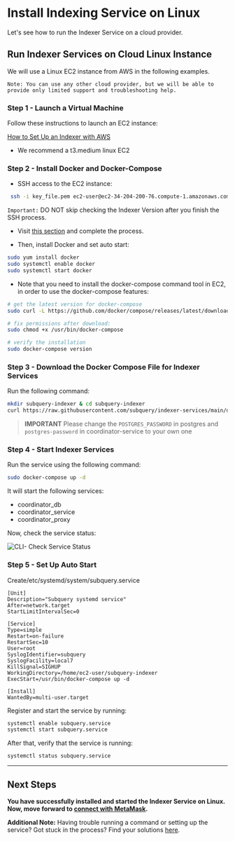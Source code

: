 # Install Indexing Service on Linux

Let's see how to run the Indexer Service on a cloud provider.

## Run Indexer Services on Cloud Linux Instance

We will use a Linux EC2 instance from AWS in the following examples.

```
Note: You can use any other cloud provider, but we will be able to provide only limited support and troubleshooting help.
```

### Step 1 - Launch a Virtual Machine

Follow these instructions to launch an EC2 instance:

[How to Set Up an Indexer with AWS](../indexers/install-indexer-aws.md)

- We recommend a t3.medium linux EC2

### Step 2 - Install Docker and Docker-Compose

- SSH access to the EC2 instance:

```bash
 ssh -i key_file.pem ec2-user@ec2-34-204-200-76.compute-1.amazonaws.com
```

`Important:` DO NOT skip checking the Indexer Version after you finish the SSH process.

- Visit [this section](../indexers/become-an-indexer.html#_2-1-check-indexer-version) and complete the process.

- Then, install Docker and set auto start:

```bash
sudo yum install docker
sudo systemctl enable docker
sudo systemctl start docker
```

- Note that you need to install the docker-compose command tool in EC2, in order to use the docker-compose features:

```bash
# get the latest version for docker-compose
sudo curl -L https://github.com/docker/compose/releases/latest/download/docker-compose-$(uname -s)-$(uname -m) -o /usr/bin/docker-compose

# fix permissions after download:
sudo chmod +x /usr/bin/docker-compose

# verify the installation
sudo docker-compose version
```

### Step 3 - Download the Docker Compose File for Indexer Services

Run the following command:

```bash
mkdir subquery-indexer & cd subquery-indexer
curl https://raw.githubusercontent.com/subquery/indexer-services/main/docker-compose.yml -o docker-compose.yml
```

> **IMPORTANT**
> Please change the `POSTGRES_PASSWORD` in postgres and `postgres-password` in coordinator-service to your own one

### Step 4 - Start Indexer Services

Run the service using the following command:

```bash
sudo docker-compose up -d
```

It will start the following services:

- coordinator_db
- coordinator_service
- coordinator_proxy

Now, check the service status:

![CLI- Check Service Status](/assets/img/cli_servicestatuss_install_on_linux.png)

### Step 5 - Set Up Auto Start

Create/etc/systemd/system/subquery.service

```
[Unit]
Description="Subquery systemd service"
After=network.target
StartLimitIntervalSec=0

[Service]
Type=simple
Restart=on-failure
RestartSec=10
User=root
SyslogIdentifier=subquery
SyslogFacility=local7
KillSignal=SIGHUP
WorkingDirectory=/home/ec2-user/subquery-indexer
ExecStart=/usr/bin/docker-compose up -d

[Install]
WantedBy=multi-user.target
```

Register and start the service by running:

```bash
systemctl enable subquery.service
systemctl start subquery.service
```

After that, verify that the service is running:

```bash
systemctl status subquery.service
```

---

## Next Steps

**You have successfully installed and started the Indexer Service on Linux. Now, move forward to [connect with MetaMask](../metamask/connect-metamask.md).**

**Additional Note:**
Having trouble running a command or setting up the service? Got stuck in the process? Find your solutions [here](../indexers/troubleshooting-indexers.md).
